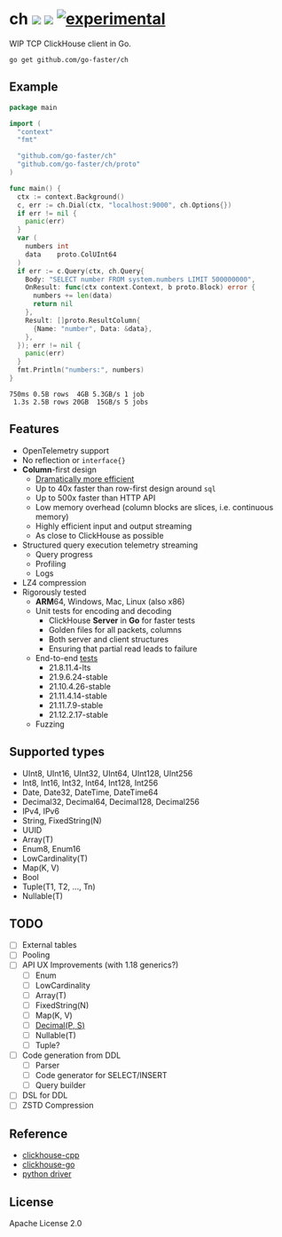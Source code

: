 # ch [![](https://img.shields.io/badge/go-pkg-00ADD8)](https://pkg.go.dev/github.com/go-faster/ch#section-documentation) [![](https://img.shields.io/codecov/c/github/go-faster/ch?label=cover)](https://codecov.io/gh/go-faster/ch) [![experimental](https://img.shields.io/badge/-experimental-blueviolet)](https://go-faster.org/docs/projects/status#experimental)

WIP TCP ClickHouse client in Go.

```console
go get github.com/go-faster/ch
```

## Example
```go
package main

import (
  "context"
  "fmt"

  "github.com/go-faster/ch"
  "github.com/go-faster/ch/proto"
)

func main() {
  ctx := context.Background()
  c, err := ch.Dial(ctx, "localhost:9000", ch.Options{})
  if err != nil {
    panic(err)
  }
  var (
    numbers int
    data    proto.ColUInt64
  )
  if err := c.Query(ctx, ch.Query{
    Body: "SELECT number FROM system.numbers LIMIT 500000000",
    OnResult: func(ctx context.Context, b proto.Block) error {
      numbers += len(data)
      return nil
    },
    Result: []proto.ResultColumn{
      {Name: "number", Data: &data},
    },
  }); err != nil {
    panic(err)
  }
  fmt.Println("numbers:", numbers)
}
```

```
750ms 0.5B rows  4GB 5.3GB/s 1 job
 1.3s 2.5B rows 20GB  15GB/s 5 jobs
```

## Features
* OpenTelemetry support
* No reflection or `interface{}`
* **Column**-first design
  * [Dramatically more efficient](https://github.com/go-faster/ch-bench)
  * Up to 40x faster than row-first design around `sql`
  * Up to 500x faster than HTTP API
  * Low memory overhead (column blocks are slices, i.e. continuous memory)
  * Highly efficient input and output streaming
  * As close to ClickHouse as possible
* Structured query execution telemetry streaming
  * Query progress
  * Profiling
  * Logs
* LZ4 compression
* Rigorously tested
  * **ARM**64, Windows, Mac, Linux (also x86)
  * Unit tests for encoding and decoding
    * ClickHouse **Server** in **Go** for faster tests
    * Golden files for all packets, columns
    * Both server and client structures
    * Ensuring that partial read leads to failure
  * End-to-end [tests](.github/workflows/e2e.yml)
    - 21.8.11.4-lts
    - 21.9.6.24-stable
    - 21.10.4.26-stable
    - 21.11.4.14-stable
    - 21.11.7.9-stable
    - 21.12.2.17-stable
  * Fuzzing

## Supported types
* UInt8, UInt16, UInt32, UInt64, UInt128, UInt256
* Int8, Int16, Int32, Int64, Int128, Int256
* Date, Date32, DateTime, DateTime64
* Decimal32, Decimal64, Decimal128, Decimal256
* IPv4, IPv6
* String, FixedString(N)
* UUID
* Array(T)
* Enum8, Enum16
* LowCardinality(T)
* Map(K, V)
* Bool
* Tuple(T1, T2, ..., Tn)
* Nullable(T)

## TODO
- [ ] External tables
- [ ] Pooling
- [ ] API UX Improvements (with 1.18 generics?)
    - [ ] Enum
    - [ ] LowCardinality
    - [ ] Array(T)
    - [ ] FixedString(N)
    - [ ] Map(K, V)
    - [ ] [Decimal(P, S)](https://clickhouse.com/docs/en/sql-reference/data-types/decimal/)
    - [ ] Nullable(T)
    - [ ] Tuple?
- [ ] Code generation from DDL
  - [ ] Parser
  - [ ] Code generator for SELECT/INSERT
  - [ ] Query builder
- [ ] DSL for DDL
- [ ] ZSTD Compression

## Reference

* [clickhouse-cpp](https://github.com/ClickHouse/clickhouse-cpp)
* [clickhouse-go](https://github.com/ClickHouse/clickhouse-go)
* [python driver](https://github.com/mymarilyn/clickhouse-driver)

## License
Apache License 2.0
